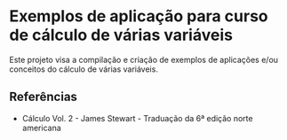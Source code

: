 # Exemplos de aplicação para curso de cálculo de várias variáveis

Este projeto visa a compilação e criação de exemplos de aplicações e/ou conceitos do cálculo de várias variáveis.

## Referências

- Cálculo Vol. 2 - James Stewart - Traduação da 6ª edição norte americana
